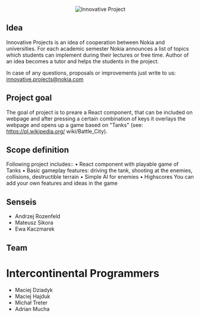 <p align="center">
  <img src="https://camo.githubusercontent.com/9ab8c3115efd1dd973669448dccc47c72cc0f061/68747470733a2f2f7261772e6769746875622e636f6d2f6e736e2d77726f636c61772f696e6e6f76617469766570726f6a656374732f6d61737465722f7372632f666967757265732f696e6e6f7661746976652d70726f6a656374732e706e67" alt="Innovative Project"/>
</p>

## Idea
Innovative Projects is an idea of cooperation between Nokia and universities. For each academic semester Nokia announces a list of topics which students can implement during their lectures or free time. Author of an idea becomes a tutor and helps the students in the project.

In case of any questions, proposals or improvements just write to us: innovative.projects@nokia.com

## Project goal
The goal of project is to preare a React component, that can be included on webpage
and after pressing a certain combination of keys it overlays the webpage
and opens up a game based on "Tanks" (see: https://pl.wikipedia.org/
wiki/Battle_City).

## Scope definition
Following project includes::
• React component with playable game of Tanks
• Basic gameplay features: driving the tank, shooting at the enemies, collisions,
destructible terrain
• Simple AI for enemies
• Highscores
You can add your own features and ideas in the game

## Senseis
<ul>
  <li>Andrzej Rozenfeld</li>
  <li>Mateusz Sikora</li>
  <li>Ewa Kaczmarek</li>
</ul>

## Team
# Intercontinental Programmers
<ul>
  <li>Maciej Dziadyk</li>
  <li>Maciej Hajduk</li>
  <li>Michał Treter</li>
  <li>Adrian Mucha</li>
</ul>